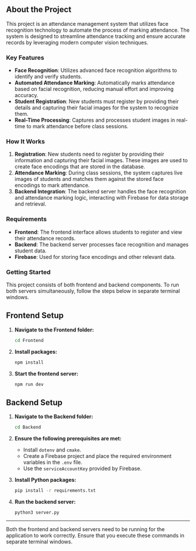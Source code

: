 ## About the Project

This project is an attendance management system that utilizes face recognition technology to automate the process of marking attendance. The system is designed to streamline attendance tracking and ensure accurate records by leveraging modern computer vision techniques.

### Key Features

- **Face Recognition**: Utilizes advanced face recognition algorithms to identify and verify students.
- **Automated Attendance Marking**: Automatically marks attendance based on facial recognition, reducing manual effort and improving accuracy.
- **Student Registration**: New students must register by providing their details and capturing their facial images for the system to recognize them.
- **Real-Time Processing**: Captures and processes student images in real-time to mark attendance before class sessions.

### How It Works

1. **Registration**: New students need to register by providing their information and capturing their facial images. These images are used to create face encodings that are stored in the database.
2. **Attendance Marking**: During class sessions, the system captures live images of students and matches them against the stored face encodings to mark attendance.
3. **Backend Integration**: The backend server handles the face recognition and attendance marking logic, interacting with Firebase for data storage and retrieval.

### Requirements

- **Frontend**: The frontend interface allows students to register and view their attendance records.
- **Backend**: The backend server processes face recognition and manages student data.
- **Firebase**: Used for storing face encodings and other relevant data.

### Getting Started

This project consists of both frontend and backend components. To run both servers simultaneously, follow the steps below in separate terminal windows.

## Frontend Setup

1. **Navigate to the Frontend folder:**

    ```bash
    cd Frontend
    ```

2. **Install packages:**

    ```bash
    npm install
    ```

3. **Start the frontend server:**

    ```bash
    npm run dev
    ```

## Backend Setup

1. **Navigate to the Backend folder:**

    ```bash
    cd Backend
    ```

2. **Ensure the following prerequisites are met:**
    - Install `dotenv` and `cmake`.
    - Create a Firebase project and place the required environment variables in the `.env` file.
    - Use the `serviceAccountKey` provided by Firebase.

3. **Install Python packages:**

    ```bash
    pip install -r requirements.txt
    ```

4. **Run the backend server:**

    ```bash
    python3 server.py
    ```

---

Both the frontend and backend servers need to be running for the application to work correctly. Ensure that you execute these commands in separate terminal windows.
